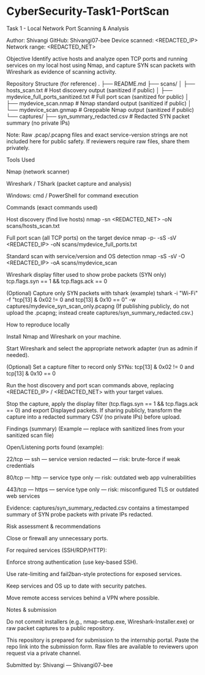 # CyberSecurity-Task1-PortScan

Task 1 - Local Network Port Scanning & Analysis

Author: Shivangi
GitHub: Shivangi07-bee
Device scanned: <REDACTED_IP>
Network range: <REDACTED_NET>

Objective
Identify active hosts and analyze open TCP ports and running services on my local host using Nmap, and capture SYN scan packets with Wireshark as evidence of scanning activity.

Repository Structure (for reference)
.
├── README.md
├── scans/
│ ├── hosts_scan.txt # Host discovery output (sanitized if public)
│ ├── mydevice_full_ports_sanitized.txt # Full port scan (sanitized for public)
│ ├── mydevice_scan.nmap # Nmap standard output (sanitized if public)
│ └── mydevice_scan.gnmap # Greppable Nmap output (sanitized if public)
└── captures/
├── syn_summary_redacted.csv # Redacted SYN packet summary (no private IPs)

Note: Raw .pcap/.pcapng files and exact service-version strings are not included here for public safety. If reviewers require raw files, share them privately.

Tools Used

Nmap (network scanner)

Wireshark / TShark (packet capture and analysis)

Windows: cmd / PowerShell for command execution

Commands (exact commands used)

Host discovery (find live hosts)
nmap -sn <REDACTED_NET> -oN scans/hosts_scan.txt

Full port scan (all TCP ports) on the target device
nmap -p- -sS -sV <REDACTED_IP> -oN scans/mydevice_full_ports.txt

Standard scan with service/version and OS detection
nmap -sS -sV -O <REDACTED_IP> -oA scans/mydevice_scan

Wireshark display filter used to show probe packets (SYN only)
tcp.flags.syn == 1 && tcp.flags.ack == 0

(Optional) Capture only SYN packets with tshark (example)
tshark -i "Wi-Fi" -f "tcp[13] & 0x02 != 0 and tcp[13] & 0x10 == 0" -w captures/mydevice_syn_scan_only.pcapng
(If publishing publicly, do not upload the .pcapng; instead create captures/syn_summary_redacted.csv.)

How to reproduce locally

Install Nmap and Wireshark on your machine.

Start Wireshark and select the appropriate network adapter (run as admin if needed).

(Optional) Set a capture filter to record only SYNs:
tcp[13] & 0x02 != 0 and tcp[13] & 0x10 == 0

Run the host discovery and port scan commands above, replacing <REDACTED_IP> / <REDACTED_NET> with your target values.

Stop the capture, apply the display filter (tcp.flags.syn == 1 && tcp.flags.ack == 0) and export Displayed packets. If sharing publicly, transform the capture into a redacted summary CSV (no private IPs) before upload.

Findings (summary)
(Example — replace with sanitized lines from your sanitized scan file)

Open/Listening ports found (example):

22/tcp — ssh — service version redacted — risk: brute-force if weak credentials

80/tcp — http — service type only — risk: outdated web app vulnerabilities

443/tcp — https — service type only — risk: misconfigured TLS or outdated web services

Evidence: captures/syn_summary_redacted.csv contains a timestamped summary of SYN probe packets with private IPs redacted.

Risk assessment & recommendations

Close or firewall any unnecessary ports.

For required services (SSH/RDP/HTTP):

Enforce strong authentication (use key-based SSH).

Use rate-limiting and fail2ban-style protections for exposed services.

Keep services and OS up to date with security patches.

Move remote access services behind a VPN where possible.

Notes & submission

Do not commit installers (e.g., nmap-setup.exe, Wireshark-Installer.exe) or raw packet captures to a public repository.

This repository is prepared for submission to the internship portal. Paste the repo link into the submission form. Raw files are available to reviewers upon request via a private channel.

Submitted by: Shivangi — Shivangi07-bee
